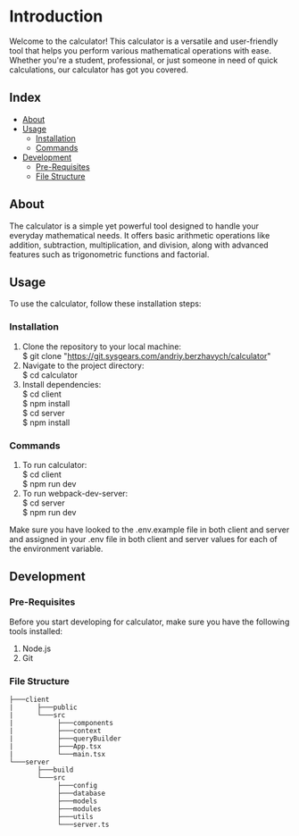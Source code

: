 # Introduction

Welcome to the calculator! This calculator is a versatile and user-friendly tool that helps you perform various mathematical operations with ease. Whether you're a student, professional, or just someone in need of quick calculations, our calculator has got you covered.

## Index

- [About](#about)
- [Usage](#usage)
  - [Installation](#installation)
  - [Commands](#commands)
- [Development](#development)
  - [Pre-Requisites](#pre-requisites)
  - [File Structure](#file-structure)
  

## About
The calculator is a simple yet powerful tool designed to handle your everyday mathematical needs. It offers basic arithmetic operations like addition, subtraction, multiplication, and division, along with advanced features such as trigonometric functions and factorial.

## Usage
To use the calculator, follow these installation steps:

### Installation

1. Clone the repository to your local machine: <br/>
\$ git clone "https://git.sysgears.com/andriy.berzhavych/calculator"
2. Navigate to the project directory: <br/>
\$ cd calculator
3. Install dependencies: <br/>
\$ cd client <br/>
\$ npm install <br/>
\$ cd server <br/>
\$ npm install <br/>


### Commands
1. To run calculator: <br/>
\$ cd client <br/>
\$ npm run dev 
2. To run webpack-dev-server: <br/>
\$ cd server <br/>
\$ npm run dev <br/>

Make sure you have looked to the .env.example file in both client and server and assigned in your .env file in both client and server values for each of the environment variable.

## Development

### Pre-Requisites
Before you start developing for calculator, make sure you have the following tools installed:
1. Node.js
2. Git

### File Structure
```
├───client
|      ├───public
|      └───src
|           ├───components
|           ├───context
|           ├───queryBuilder
|           ├───App.tsx
|           └───main.tsx
└───server
       ├───build
       └───src
            ├───config
            ├───database
            ├───models
            ├───modules
            ├───utils
            └───server.ts
```


